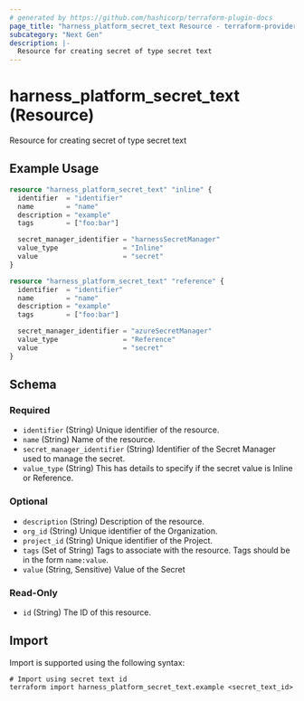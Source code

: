 ```yaml
---
# generated by https://github.com/hashicorp/terraform-plugin-docs
page_title: "harness_platform_secret_text Resource - terraform-provider-harness"
subcategory: "Next Gen"
description: |-
  Resource for creating secret of type secret text
---
```


# harness_platform_secret_text (Resource)

Resource for creating secret of type secret text

## Example Usage

```terraform
resource "harness_platform_secret_text" "inline" {
  identifier  = "identifier"
  name        = "name"
  description = "example"
  tags        = ["foo:bar"]

  secret_manager_identifier = "harnessSecretManager"
  value_type                = "Inline"
  value                     = "secret"
}

resource "harness_platform_secret_text" "reference" {
  identifier  = "identifier"
  name        = "name"
  description = "example"
  tags        = ["foo:bar"]

  secret_manager_identifier = "azureSecretManager"
  value_type                = "Reference"
  value                     = "secret"
}
```

<!-- schema generated by tfplugindocs -->
## Schema

### Required

- `identifier` (String) Unique identifier of the resource.
- `name` (String) Name of the resource.
- `secret_manager_identifier` (String) Identifier of the Secret Manager used to manage the secret.
- `value_type` (String) This has details to specify if the secret value is Inline or Reference.

### Optional

- `description` (String) Description of the resource.
- `org_id` (String) Unique identifier of the Organization.
- `project_id` (String) Unique identifier of the Project.
- `tags` (Set of String) Tags to associate with the resource. Tags should be in the form `name:value`.
- `value` (String, Sensitive) Value of the Secret

### Read-Only

- `id` (String) The ID of this resource.

## Import

Import is supported using the following syntax:

```shell
# Import using secret text id
terraform import harness_platform_secret_text.example <secret_text_id>
```
